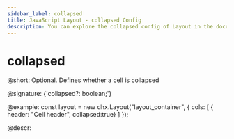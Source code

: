 ```yaml
---
sidebar_label: collapsed
title: JavaScript Layout - collapsed Config 
description: You can explore the collapsed config of Layout in the documentation of the DHTMLX JavaScript UI library. Browse developer guides and API reference, try out code examples and live demos, and download a free 30-day evaluation version of DHTMLX Suite 7.
---
```


# collapsed

@short: Optional. Defines whether a cell is collapsed

@signature: {'collapsed?: boolean;'}

@example:
const layout = new dhx.Layout("layout_container", {
    cols: [
        { header: "Cell header", collapsed:true}
    ]
});

@descr:

[comment]: # (@relatedapi: layout/api/layout_collapsable_config.md)

[comment]: # (@related: layout/initialization.md#initialize-layout layout/cell_configuration.md#collapsibility)
